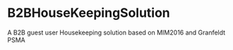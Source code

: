 # B2BHouseKeepingSolution
A B2B guest user Housekeeping solution based on MIM2016 and Granfeldt PSMA
